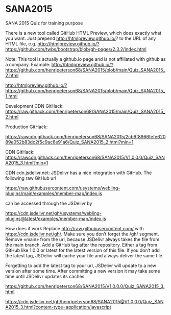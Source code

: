 # SANA2015
SANA 2015 Quiz for training purpose

There is a new tool called GitHub HTML Preview, which does exactly what you want. Just prepend http://htmlpreview.github.io/? to the URL of any HTML file, e.g. http://htmlpreview.github.io/?https://github.com/twbs/bootstrap/blob/gh-pages/2.3.2/index.html

Note: This tool is actually a github.io page and is not affiliated with github as a company.
Example: 
http://htmlpreview.github.io/?https://github.com/henripeterson68/SANA2015/blob/main/Quiz_SANA2015_2.html

http://htmlpreview.github.io/?https://github.com/henripeterson68/SANA2015/blob/main/Quiz_SANA2015_1.html

Development CDN GitHack:
https://raw.githack.com/henripeterson68/SANA2015/main/Quiz_SANA2015_2.html

Production GitHack:

https://rawcdn.githack.com/henripeterson68/SANA2015/2cb6f8966fefe62089e052b83dc2f5c9ac6e91a6/Quiz_SANA2015_2.html?min=1

CDN GitHack:
https://rawcdn.githack.com/henripeterson68/SANA2015/V1.0.0.0/Quiz_SANA2015_3.html?min=1

CDN cdn.jsdelivr.net:
JSDelivr has a nice integration with GitHub. The following raw GitHub url

https://raw.githubusercontent.com/usystems/webling-plugins/main/examples/member-map/index.js

can be accessed through the JSDelivr by

https://cdn.jsdelivr.net/gh/usystems/webling-plugins@latest/examples/member-map/index.js

How does it work
Replace http://raw.githubusercontent.com/ with https://cdn.jsdelivr.net/gh/. Make sure you don’t forget the /gh/ segment.
Remove «main» from the url, because JSDelivr always takes the file from the main branch.
Add a GitHub tag after the repository. Either a tag from GitHub like 1.0.0 or latest for the latest version of this file.
If you don’t add the latest tag, JSDelivr will cache your file and always deliver the same file.

Forgetting to add the latest tag to your url, JSDelivr will update to a new version after some time. After committing a new version it may take some time until JSDelivr updates its caches.

https://github.com/henripeterson68/SANA2015/V1.0.0.0/Quiz_SANA2015_3.html

https://cdn.jsdelivr.net/gh/henripeterson68/SANA2015@V1.0.0.0/Quiz_SANA2015_3.html?content-type=application/javascript

